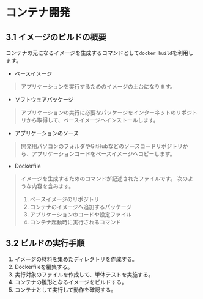 # コンテナ開発
## 3.1 イメージのビルドの概要
コンテナの元になるイメージを生成するコマンドとして`docker build`を利用します。
- ベースイメージ  
> アプリケーションを実行するためのイメージの土台になります。
- ソフトウェアパッケージ
> アプリケーションの実行に必要なパッケージをインターネットのリポジトリから取得して、ベースイメージへインストールします。
- アプリケーションのソース
> 開発用パソコンのフォルダやGitHubなどのソースコードリポジトリから、アプリケーションコードをベースイメージへコピーします。
- Dockerfile
> イメージを生成するためのコマンドが記述されたファイルです。
> 次のような内容を含みます。
> 1. ベースイメージのリポジトリ
> 2. コンテナのイメージへ追加するパッケージ
> 3. アプリケーションのコードや設定ファイル
> 4. コンテナ起動時に実行されるコマンド

## 3.2 ビルドの実行手順
1. イメージの材料を集めたディレクトリを作成する。
2. Dockerfileを編集する。
3. 実行対象のファイルを作成して、単体テストを実施する。
4. コンテナの雛形となるイメージをビルドする。
5. コンテナとして実行して動作を確認する。
